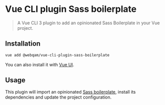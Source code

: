 # Vue CLI plugin Sass boilerplate

> A Vue CLI 3 plugin to add an opinionated Sass Boilerplate in your Vue project.

## Installation

```sh
vue add @webqam/vue-cli-plugin-sass-boilerplate
```

You can also install it with [Vue UI](https://cli.vuejs.org/guide/creating-a-project.html#using-the-gui).

## Usage

This plugin will import an opinionated [Sass boilerplate](https://github.com/webqamdev/sass-boilerplate), install its dependencies and update the project configuration.
